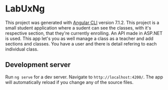 # LabUxNg

This project was generated with [Angular CLI](https://github.com/angular/angular-cli) version 7.1.2. This project is a small student application where a sudent can see the classes, with it's respective section, that they're currently enrolling. An API made in ASP.NET is used. This app let's you as well manage a class as a teacher and add sections and classes. You have a user and there is detail refering to each individual class.

## Development server

Run `ng serve` for a dev server. Navigate to `http://localhost:4200/`. The app will automatically reload if you change any of the source files.
